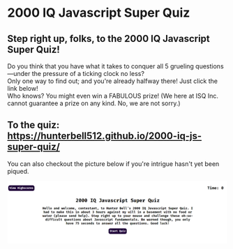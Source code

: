 # 2000 IQ Javascript Super Quiz

## Step right up, folks, to the 2000 IQ Javascript Super Quiz!

Do you think that you have what it takes to conquer all 5 grueling questions—under the pressure of a ticking clock no less?  
Only one way to find out; and you're already halfway there! Just click the link below!  
Who knows? You might even win a FABULOUS prize! (We here at ISQ Inc. cannot guarantee a prize on any kind. No, we are not sorry.)

## To the quiz: https://hunterbell512.github.io/2000-iq-js-super-quiz/


You can also checkout the picture below if you're intrigue hasn't yet been piqued.

![Quiz Picture](./assets/images/demo.png)